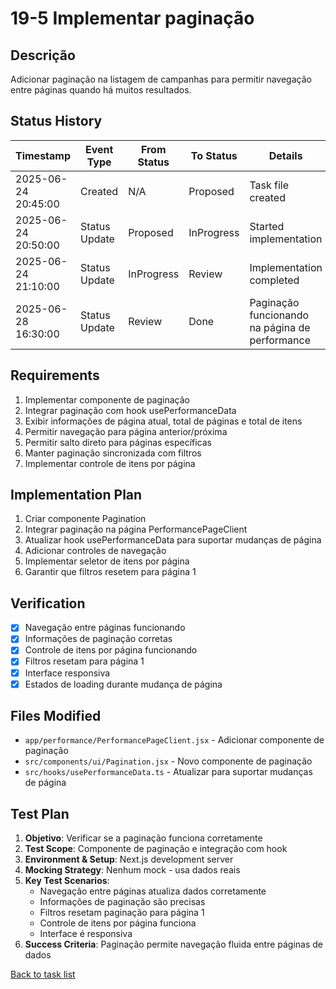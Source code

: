# 19-5 Implementar paginação

## Descrição
Adicionar paginação na listagem de campanhas para permitir navegação entre páginas quando há muitos resultados.

## Status History
| Timestamp | Event Type | From Status | To Status | Details | User |
|-----------|------------|-------------|-----------|---------|------|
| 2025-06-24 20:45:00 | Created | N/A | Proposed | Task file created | AI Agent |
| 2025-06-24 20:50:00 | Status Update | Proposed | InProgress | Started implementation | AI Agent |
| 2025-06-24 21:10:00 | Status Update | InProgress | Review | Implementation completed | AI Agent |
| 2025-06-28 16:30:00 | Status Update | Review | Done | Paginação funcionando na página de performance | AI Agent |

## Requirements
1. Implementar componente de paginação
2. Integrar paginação com hook usePerformanceData
3. Exibir informações de página atual, total de páginas e total de itens
4. Permitir navegação para página anterior/próxima
5. Permitir salto direto para páginas específicas
6. Manter paginação sincronizada com filtros
7. Implementar controle de itens por página

## Implementation Plan
1. Criar componente Pagination
2. Integrar paginação na página PerformancePageClient
3. Atualizar hook usePerformanceData para suportar mudanças de página
4. Adicionar controles de navegação
5. Implementar seletor de itens por página
6. Garantir que filtros resetem para página 1

## Verification
- [x] Navegação entre páginas funcionando
- [x] Informações de paginação corretas
- [x] Controle de itens por página funcionando
- [x] Filtros resetam para página 1
- [x] Interface responsiva
- [x] Estados de loading durante mudança de página

## Files Modified
- `app/performance/PerformancePageClient.jsx` - Adicionar componente de paginação
- `src/components/ui/Pagination.jsx` - Novo componente de paginação
- `src/hooks/usePerformanceData.ts` - Atualizar para suportar mudanças de página

## Test Plan
1. **Objetivo**: Verificar se a paginação funciona corretamente
2. **Test Scope**: Componente de paginação e integração com hook
3. **Environment & Setup**: Next.js development server
4. **Mocking Strategy**: Nenhum mock - usa dados reais
5. **Key Test Scenarios**:
   - Navegação entre páginas atualiza dados corretamente
   - Informações de paginação são precisas
   - Filtros resetam paginação para página 1
   - Controle de itens por página funciona
   - Interface é responsiva
6. **Success Criteria**: Paginação permite navegação fluida entre páginas de dados

[Back to task list](./tasks.md) 